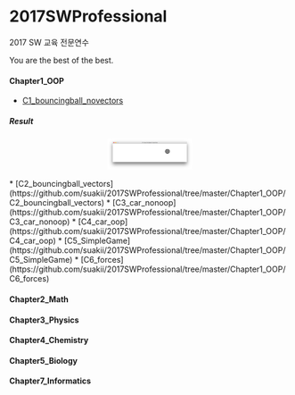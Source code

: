 # 2017SWProfessional
2017 SW 교육 전문연수

You are the best of the best.

#### Chapter1_OOP
 * [C1_bouncingball_novectors](https://github.com/suakii/2017SWProfessional/tree/master/Chapter1_OOP/C1_bouncingball_novectors)
 ##### Result
<p align="center">
 <img src ="https://github.com/suakii/2017SWProfessional/blob/master/Chapter1_OOP/C1_bouncingball_novectors/c1.png" width="30%" height="30%"/>
</p>
 * [C2_bouncingball_vectors](https://github.com/suakii/2017SWProfessional/tree/master/Chapter1_OOP/C2_bouncingball_vectors)
 * [C3_car_nonoop](https://github.com/suakii/2017SWProfessional/tree/master/Chapter1_OOP/C3_car_nonoop)
 * [C4_car_oop](https://github.com/suakii/2017SWProfessional/tree/master/Chapter1_OOP/C4_car_oop)
 * [C5_SimpleGame](https://github.com/suakii/2017SWProfessional/tree/master/Chapter1_OOP/C5_SimpleGame)
 * [C6_forces](https://github.com/suakii/2017SWProfessional/tree/master/Chapter1_OOP/C6_forces)
    
    
#### Chapter2_Math

#### Chapter3_Physics
#### Chapter4_Chemistry
#### Chapter5_Biology
#### Chapter7_Informatics
  
